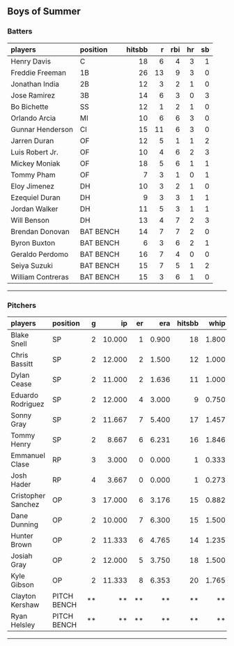 ## Boys of Summer

### Batters

 
|players           |position  | hitsbb|  r| rbi| hr| sb| 
|:-----------------|:---------|------:|--:|---:|--:|--:| 
|Henry Davis       |C         |     18|  6|   4|  3|  1| 
|Freddie Freeman   |1B        |     26| 13|   9|  3|  0| 
|Jonathan India    |2B        |     12|  3|   2|  1|  0| 
|Jose Ramirez      |3B        |     14|  6|   3|  0|  3| 
|Bo Bichette       |SS        |     12|  1|   2|  1|  0| 
|Orlando Arcia     |MI        |     10|  6|   6|  3|  0| 
|Gunnar Henderson  |CI        |     15| 11|   6|  3|  0| 
|Jarren Duran      |OF        |     12|  5|   1|  1|  2| 
|Luis Robert Jr.   |OF        |     10|  4|   6|  2|  3| 
|Mickey Moniak     |OF        |     18|  5|   6|  1|  1| 
|Tommy Pham        |OF        |      7|  3|   1|  0|  1| 
|Eloy Jimenez      |DH        |     10|  3|   2|  1|  0| 
|Ezequiel Duran    |DH        |      9|  3|   3|  1|  1| 
|Jordan Walker     |DH        |     11|  5|   3|  1|  1| 
|Will Benson       |DH        |     13|  4|   7|  2|  3| 
|Brendan Donovan   |BAT BENCH |     14|  7|   7|  2|  0| 
|Byron Buxton      |BAT BENCH |      6|  3|   6|  2|  1| 
|Geraldo Perdomo   |BAT BENCH |     16|  7|   4|  0|  0| 
|Seiya Suzuki      |BAT BENCH |     15|  7|   5|  1|  2| 
|William Contreras |BAT BENCH |     15|  3|   6|  1|  0| 


* * *

### Pitchers

 
|players            |position    |  g|     ip| er|   era| hitsbb|  whip| so|  w| sv| 
|:------------------|:-----------|--:|------:|--:|-----:|------:|-----:|--:|--:|--:| 
|Blake Snell        |SP          |  2| 10.000|  1| 0.900|     18| 1.800| 11|  0|  0| 
|Chris Bassitt      |SP          |  2| 12.000|  2| 1.500|     12| 1.000| 10|  2|  0| 
|Dylan Cease        |SP          |  2| 11.000|  2| 1.636|     11| 1.000| 15|  1|  0| 
|Eduardo Rodriguez  |SP          |  2| 12.000|  4| 3.000|      9| 0.750| 14|  2|  0| 
|Sonny Gray         |SP          |  2| 11.667|  7| 5.400|     17| 1.457|  9|  0|  0| 
|Tommy Henry        |SP          |  2|  8.667|  6| 6.231|     16| 1.846|  7|  0|  0| 
|Emmanuel Clase     |RP          |  3|  3.000|  0| 0.000|      1| 0.333|  4|  0|  2| 
|Josh Hader         |RP          |  4|  3.667|  0| 0.000|      1| 0.273|  5|  0|  3| 
|Cristopher Sanchez |OP          |  3| 17.000|  6| 3.176|     15| 0.882| 16|  0|  0| 
|Dane Dunning       |OP          |  2| 10.000|  7| 6.300|     15| 1.500|  5|  0|  0| 
|Hunter Brown       |OP          |  2| 11.333|  6| 4.765|     14| 1.235| 11|  0|  0| 
|Josiah Gray        |OP          |  2| 12.000|  5| 3.750|     18| 1.500|  6|  1|  0| 
|Kyle Gibson        |OP          |  2| 11.333|  8| 6.353|     20| 1.765|  9|  0|  0| 
|Clayton Kershaw    |PITCH BENCH | **|     **| **|    **|     **|    **| **| **| **| 
|Ryan Helsley       |PITCH BENCH | **|     **| **|    **|     **|    **| **| **| **| 


* * *


